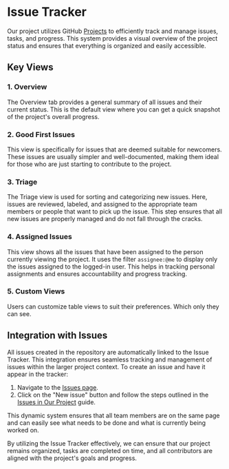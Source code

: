 # Issue Tracker

Our project utilizes GitHub [Projects](https://github.com/orgs/nodura/projects/1) to efficiently track and manage issues, tasks, and progress. This system provides a visual overview of the project status and ensures that everything is organized and easily accessible.

## Key Views

### 1. Overview

The Overview tab provides a general summary of all issues and their current status. This is the default view where you can get a quick snapshot of the project's overall progress.

### 2. Good First Issues

This view is specifically for issues that are deemed suitable for newcomers. These issues are usually simpler and well-documented, making them ideal for those who are just starting to contribute to the project.

### 3. Triage

The Triage view is used for sorting and categorizing new issues. Here, issues are reviewed, labeled, and assigned to the appropriate team members or people that want to pick up the issue. This step ensures that all new issues are properly managed and do not fall through the cracks.

### 4. Assigned Issues

This view shows all the issues that have been assigned to the person currently viewing the project. It uses the filter `assignee:@me` to display only the issues assigned to the logged-in user. This helps in tracking personal assignments and ensures accountability and progress tracking.

### 5. Custom Views

Users can customize table views to suit their preferences. Which only they can see.

## Integration with Issues

All issues created in the repository are automatically linked to the Issue Tracker. This integration ensures seamless tracking and management of issues within the larger project context. To create an issue and have it appear in the tracker:

1. Navigate to the [Issues page](https://github.com/nodura/contower/issues).
2. Click on the "New issue" button and follow the steps outlined in the [Issues in Our Project](issues.md) guide.

This dynamic system ensures that all team members are on the same page and can easily see what needs to be done and what is currently being worked on.

By utilizing the Issue Tracker effectively, we can ensure that our project remains organized, tasks are completed on time, and all contributors are aligned with the project's goals and progress.
